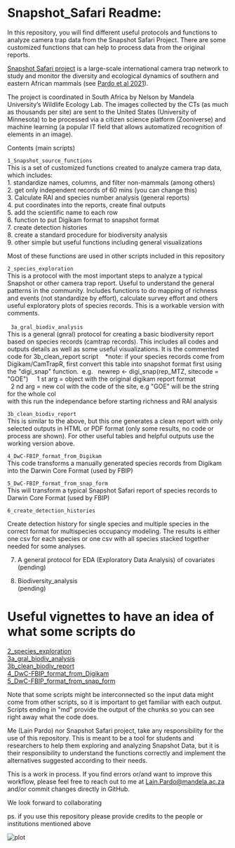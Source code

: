 
# Snapshot_Safari Readme:

In this repository, you will find different useful protocols and functions to analyze camera trap data from the Snapshot Safari Project.
There are some customized functions that can help to process data from the original reports.

[Snapshot Safari project](https://www.zooniverse.org/organizations/meredithspalmer/snapshot-safari) is a large-scale international camera
trap network to study and monitor the diversity and ecological dynamics of southern and eastern African mammals (see [Pardo et al 2021](https://sajs.co.za/article/view/8134)).

The project is coordinated in South Africa by Nelson by Mandela University’s Wildlife Ecology Lab. The images collected by the CTs 
(as much as thousands per site) are sent to the United States (University of Minnesota) to be processed via a citizen science platform 
(Zooniverse) and machine learning (a popular IT field that allows automatized recognition of elements in an image).

Contents (main scripts)

`1_Snapshot_source_functions`   
	This is a set of customized functions created to analyze camera trap data, which includes:  
		1. standardize names, columns, and filter non-mammals (among others)   
		2. get only independent records of 60 mins (you can change this)  
		3. Calculate RAI and species number analysis (general reports)  
		4. put coordinates into the reports, create final outputs  
		5. add the scientific name to each row  
		6. function to put Digikam format to snapshot format  
		7. create detection histories  
		8. create a standard procedure for biodiversity analysis  
		9. other simple but useful functions including general visualizations  

Most of these functions are used in other scripts included in this repository

`2_species_exploration`    
	This is a protocol with the most important steps to analyze a typical Snapshot or other camera trap report. Useful to understand the general patterns in the community. Includes functions to do mapping of richness and events (not standardize by effort), calculate survey effort and others useful exploratory plots of species records. This is a workable version with comments.

  
`3a_gral_biodiv_analysis`  
	This is a general (gnral) protocol for creating a basic biodiversity report based on species records (camtrap records).
	This includes all codes and outputs details as well as some useful visualizations. It is the commented code for 3b_clean_report script
 
 *note: if your species records come from Digikam/CamTrapR, first convert this table into snapshot format first using the "digi_snap" function. 
 e.g. 
 		newrep <- digi_snap(rep_MTZ, sitecode = "GOE")    
 		1 st arg = object with the original digikam report format  
 		2 nd arg = new col with the code of the site, e.g "GOE" will be the string for the whole col  
			with this run the independance before starting richness and RAI analysis  

`3b_clean_biodiv_report`   
  This is similar to the above, but this one generates a clean report with only selected outputs in HTML or PDF format (only some results, no code or process are shown). For other useful tables and helpful outputs use the working version above.
		

`4_DwC-FBIP_format_from_Digikam`   
This code transforms a manually generated species records from Digikam into the Darwin Core Format (used by FBIP)

`5_DwC-FBIP_format_from_snap_form`   
This will transform a typical Snapshot Safari report of species records to Darwin Core Format (used by FBIP)

`6_create_detection_histories`  

Create detection history for single species and multiple species in the  correct format for multispecies occupancy modeling. The results is either one csv for each species 
or one csv with all species stacked together needed for some analyses.

7. A general protocol for EDA (Exploratory Data Analysis) of covariates  
(pending)

8. Biodiversity_analysis   
(pending)

# Useful vignettes to have an idea of what some scripts do   

[2_species_exploration](https://rpubs.com/lepardov/819360)   
[3a_gral_biodiv_analysis](https://rpubs.com/lepardov/819625)  
[3b_clean_biodiv_report](https://rpubs.com/lepardov/819667)  
[4_DwC-FBIP_format_from_Digikam](https://rpubs.com/lepardov/819892)  
[5_DwC-FBIP_format_from_snap_form](https://rpubs.com/lepardov/819884)  


Note that some scripts might be interconnected so the input data might come from other scripts, so it is important to get familiar with each
output. Scripts ending in "md" provide the output of the chunks so you can see right away what the code does.

Me (Lain Pardo) nor Snapshot Safari project, take any responsibility for the use of this repository. This is meant to be a tool for
students and researchers to help them exploring and analyzing Snapshot Data, but it is their responsibility to understand the functions correctly and implement the alternatives suggested according to their needs.   

This is a work in process. If you find errors or/and want to improve this workflow, please feel free to reach out to me at Lain.Pardo@mandela.ac.za and/or commit changes directly in GitHub.  

We look forward to collaborating  

ps. if you use this repository please provide credits to the people or institutions mentioned above

![plot](https://github.com/[lepardov]/[Snapshot_Safari]/images/snapshotsafari_gral_logo.png")
